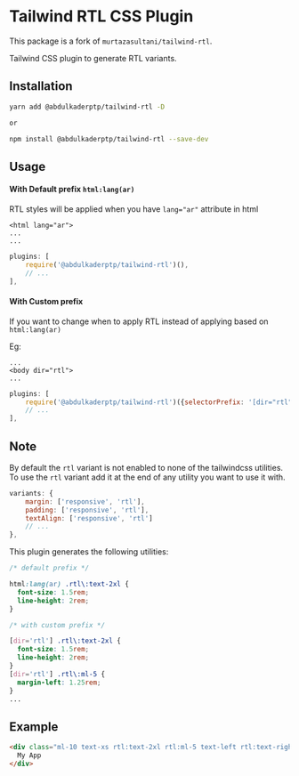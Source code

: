 # Tailwind RTL CSS Plugin

This package is a fork of `murtazasultani/tailwind-rtl`.

Tailwind CSS plugin to generate RTL variants.

## Installation

```bash
yarn add @abdulkaderptp/tailwind-rtl -D

or

npm install @abdulkaderptp/tailwind-rtl --save-dev
```

## Usage

#### With Default prefix `html:lang(ar)`

RTL styles will be applied when you have `lang="ar"` attribute in html
```
<html lang="ar">
...
...
```

```js
plugins: [
    require('@abdulkaderptp/tailwind-rtl')(),
    // ...
],
```

#### With Custom prefix

If you want to change when to apply RTL instead of applying based on `html:lang(ar)`

Eg:
```
...
<body dir="rtl">
...
```

```js
plugins: [
    require('@abdulkaderptp/tailwind-rtl')({selectorPrefix: '[dir="rtl"]'}),
    // ...
],
```


## Note
By default the `rtl` variant is not enabled to none of the tailwindcss utilities.
To use the `rtl` variant add it at the end of any utility you want to use it with.

```js
variants: {
    margin: ['responsive', 'rtl'],
    padding: ['responsive', 'rtl'],
    textAlign: ['responsive', 'rtl']
    // ...
},
```

This plugin generates the following utilities:

```css
/* default prefix */

html:lang(ar) .rtl\:text-2xl {
  font-size: 1.5rem;
  line-height: 2rem;
}

/* with custom prefix */

[dir='rtl'] .rtl\:text-2xl {
  font-size: 1.5rem;
  line-height: 2rem;
}
[dir='rtl'] .rtl\:ml-5 {
  margin-left: 1.25rem;
}
...
```

## Example

```html
<div class="ml-10 text-xs rtl:text-2xl rtl:ml-5 text-left rtl:text-right md:rtl:text-center">
  My App
</div>
```